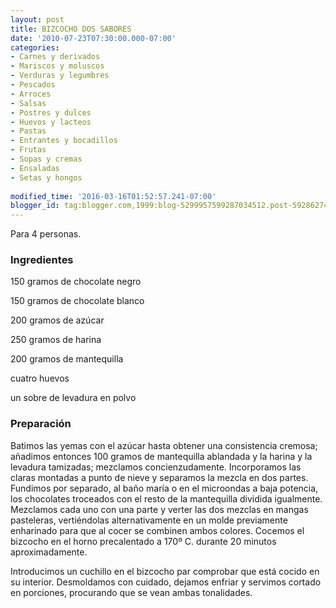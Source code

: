 ```yaml
---
layout: post
title: BIZCOCHO DOS SABORES
date: '2010-07-23T07:30:00.000-07:00'
categories:
- Carnes y derivados
- Mariscos y moluscos
- Verduras y legumbres
- Pescados
- Arroces
- Salsas
- Postres y dulces
- Huevos y lacteos
- Pastas
- Entrantes y bocadillos
- Frutas
- Sopas y cremas
- Ensaladas
- Setas y hongos
 
modified_time: '2016-03-16T01:52:57.241-07:00'
blogger_id: tag:blogger.com,1999:blog-5299957599287034512.post-592862743844199430
---
```


Para 4 personas.

<h3>Ingredientes</h3>

150 gramos de chocolate negro

150 gramos de chocolate blanco

200 gramos de azúcar

250 gramos de harina

200 gramos de mantequilla

cuatro huevos

un sobre de levadura en polvo

<h3>Preparación</h3>

Batimos las yemas con el azúcar hasta obtener una consistencia cremosa; añadimos entonces 100 gramos de mantequilla ablandada y la harina y la levadura tamizadas; mezclamos concienzudamente. Incorporamos las claras montadas a punto de nieve y separamos la mezcla en dos partes. Fundimos por separado, al baño maría o en el microondas a baja potencia, los chocolates troceados con el resto de la mantequilla dividida igualmente. Mezclamos cada uno con una parte y verter las dos mezclas en mangas pasteleras, vertiéndolas alternativamente en un molde previamente enharinado para que al cocer se combinen ambos colores. Cocemos el bizcocho en el horno precalentado a 170&ordm; C. durante 20 minutos aproximadamente.

Introducimos un cuchillo en el bizcocho par comprobar que está cocido en su interior. Desmoldamos con cuidado, dejamos enfriar y servimos cortado en porciones, procurando que se vean ambas tonalidades.

